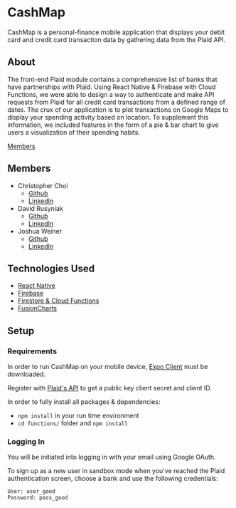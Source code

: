 # CashMap

CashMap is a personal-finance mobile application that displays your debit card and credit card transaction data by gathering data from the Plaid API.

## About
The front-end Plaid module contains a comprehensive list of banks that have partnerships with Plaid. Using React Native & Firebase with Cloud Functions, we were able to design a way to authenticate and make API requests from Plaid for all credit card transactions from a defined range of dates. The crux of our application is to plot transactions on Google Maps to display your spending activity based on location. To supplement this information, we included features in the form of a pie & bar chart to give users a visualization of their spending habits.

[Members](#Members)

## Members
- Christopher Choi
  - [Github](https://github.com/cchoi9)
  - [LinkedIn](https://www.linkedin.com/in/chrishchoi/)
- David Rusyniak
  - [Github](https://github.com/dmrusyniak)
  - [LinkedIn](https://www.linkedin.com/in/david-rusyniak-9685a0105/)
- Joshua Weiner
  - [Github](https://github.com/jweiner98)
  - [LinkedIn](https://www.linkedin.com/in/josh-weiner/)

## Technologies Used
- [React Native](https://facebook.github.io/react-native/)
- [Firebase](https://firebase.google.com/)
- [Firestore & Cloud Functions](https://firebase.google.com/docs/firestore)
- [FusionCharts](https://www.fusioncharts.com/)

## Setup

### Requirements
In order to run CashMap on your mobile device,
[Expo Client](https://apps.apple.com/us/app/expo-client/id982107779) must be downloaded.

Register with [Plaid's API](https://plaid.com/) to get a public key client secret and client ID.

In order to fully install all packages & dependencies:
- `npm install` in your run time environment 
- `cd functions/` folder and `npm install` 

### Logging In

You will be initiated into logging in with your email using Google OAuth. 

To sign up as a new user in sandbox mode when you've reached the Plaid authentication screen, choose a bank and use the following credentials:

    User: user_good
    Password: pass_good


